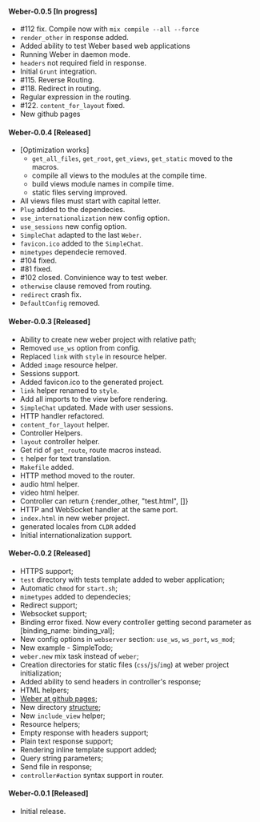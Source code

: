 #### Weber-0.0.5 [In progress]

  * #112 fix. Compile now with `mix compile --all --force`
  * `render_other` in response added.
  * Added ability to test Weber based web applications
  * Running Weber in daemon mode.
  * `headers` not required field in response.
  * Initial `Grunt` integration.
  * #115. Reverse Routing.
  * #118. Redirect in routing.
  * Regular expression in the routing.
  * #122. `content_for_layout` fixed.
  * New github pages

#### Weber-0.0.4 [Released]

  * [Optimization works]
    * `get_all_files`, `get_root`, `get_views`, `get_static` moved to the macros.
    * compile all views to the modules at the compile time.
    * build views module names in compile time.
    * static files serving improved.
  * All views files must start with capital letter.
  * `Plug` added to the dependecies.
  * `use_internationalization` new config option.
  * `use_sessions` new config option.
  * `SimpleChat` adapted to the last `Weber`.
  * `favicon.ico` added to the `SimpleChat`.
  * `mimetypes` dependecie removed.
  * #104 fixed.
  * #81 fixed.
  * #102 closed. Convinience way to test weber.
  * `otherwise` clause removed from routing.
  * `redirect` crash fix.
  * `DefaultConfig` removed.

#### Weber-0.0.3 [Released]

  * Ability to create new weber project with relative path;
  * Removed `use_ws` option from config.
  * Replaced `link` with `style` in resource helper.
  * Added `image` resource helper.
  * Sessions support.
  * Added favicon.ico to the generated project.
  * `link` helper renamed to `style`.
  * Add all imports to the view before rendering.
  * `SimpleChat` updated. Made with user sessions.
  * HTTP handler refactored.
  * `content_for_layout` helper.
  * Controller Helpers.
  * `layout` controller helper.
  * Get rid of `get_route`, route macros instead.
  * `t` helper for text translation.
  * `Makefile` added.
  * HTTP method moved to the router.
  * audio html helper.
  * video html helper.
  * Controller can return {:render_other, "test.html", []}
  * HTTP and WebSocket handler at the same port.
  * `index.html` in new weber project.
  * generated locales from `CLDR` added
  * Initial internationalization support.

#### Weber-0.0.2 [Released]

  * HTTPS support;
  * `test` directory with tests template added to weber application;
  * Automatic `chmod` for `start.sh`;
  * `mimetypes` added to dependecies;
  * Redirect support;
  * Websocket support;
  * Binding error fixed. Now every controller getting second parameter as [binding_name: binding_val];
  * New config options in `webserver` section: `use_ws`, `ws_port`, `ws_mod`;
  * New example - SimpleTodo;
  * `weber.new` mix task instead of `weber`;
  * Creation directories for static files (`css`/`js`/`img`) at weber project initialization;
  * Added ability to send headers in controller's response;
  * HTML helpers;
  * [Weber at github pages](http://0xax.github.io/weber/index.html);
  * New directory [structure](https://github.com/0xAX/weber/wiki/Weber-project-directory-structure);
  * New `include_view` helper;
  * Resource helpers;
  * Empty response with headers support;
  * Plain text response support;
  * Rendering inline template support added;
  * Query string parameters;
  * Send file in response;
  * `controller#action` syntax support in router.

#### Weber-0.0.1 [Released]

  * Initial release.
